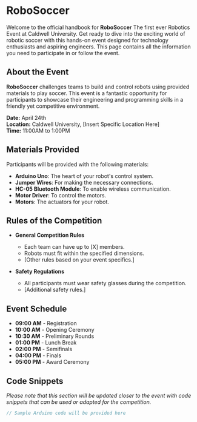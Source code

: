 <p align="center">

# **RoboSoccer**


Welcome to the official handbook for **RoboSoccer** The first ever Robotics Event at Caldwell University. Get ready to dive into the exciting world of robotic soccer with this hands-on event designed for technology enthusiasts and aspiring engineers. This page contains all the information you need to participate in or follow the event.

## **About the Event**

**RoboSoccer** challenges teams to build and control robots using provided materials to play soccer. This event is a fantastic opportunity for participants to showcase their engineering and programming skills in a friendly yet competitive environment.

**Date:** April 24th  
**Location:** Caldwell University, [Insert Specific Location Here]  
**Time:** 11:00AM to 1:00PM

## **Materials Provided**

Participants will be provided with the following materials:

- **Arduino Uno**: The heart of your robot's control system.
- **Jumper Wires**: For making the necessary connections.
- **HC-05 Bluetooth Module**: To enable wireless communication.
- **Motor Driver**: To control the motors.
- **Motors**: The actuators for your robot.

## **Rules of the Competition**

- **General Competition Rules**
  - Each team can have up to [X] members.
  - Robots must fit within the specified dimensions.
  - [Other rules based on your event specifics.]

- **Safety Regulations**
  - All participants must wear safety glasses during the competition.
  - [Additional safety rules.]

## **Event Schedule**

- **09:00 AM** - Registration
- **10:00 AM** - Opening Ceremony
- **10:30 AM** - Preliminary Rounds
- **01:00 PM** - Lunch Break
- **02:00 PM** - Semifinals
- **04:00 PM** - Finals
- **05:00 PM** - Award Ceremony

## **Code Snippets**

*Please note that this section will be updated closer to the event with code snippets that can be used or adapted for the competition.*

```cpp
// Sample Arduino code will be provided here
